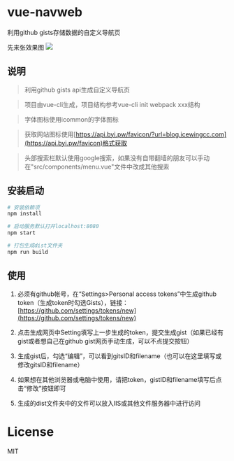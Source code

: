 # vue-navweb
利用github gists存储数据的自定义导航页

先来张效果图
![](http://i.imgur.com/FcCiiEc.png)

## 说明

> 利用github gists api生成自定义导航页

> 项目由vue-cli生成，项目结构参考vue-cli init webpack xxx结构

> 字体图标使用icommon的字体图标

> 获取网站图标使用[https://api.byi.pw/favicon/?url=blog.icewingcc.com](https://api.byi.pw/favicon)格式获取

> 头部搜索栏默认使用google搜索，如果没有自带翻墙的朋友可以手动在"src/components/menu.vue"文件中改成其他搜索

## 安装启动

``` bash
# 安装依赖项
npm install

# 启动服务默认打开localhost:8080
npm start

# 打包生成dist文件夹
npm run build

```

## 使用
1. 必须有github帐号，在“Settings>Personal access tokens”中生成github token（生成token时勾选Gists），链接：[https://github.com/settings/tokens/new](https://github.com/settings/tokens/new)

2. 点击生成网页中Setting填写上一步生成的token，提交生成gist（如果已经有gist或者想自己在github gist网页手动生成，可以不点提交按钮）

3. 生成gist后，勾选“编辑”，可以看到gitsID和filename（也可以在这里填写或修改gitsID和filename）

4. 如果想在其他浏览器或电脑中使用，请把token，gistID和filename填写后点击“修改”按钮即可

5. 生成的dist文件夹中的文件可以放入IIS或其他文件服务器中进行访问

# License
MIT
